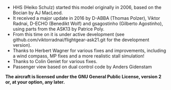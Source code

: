 * HHS (Heiko Schulz) started this model originally in 2006, based on the Bocian by AJ MacLeod. 
* It received a major update in 2016 by D-ABBA (Thomas Polzer), Viktor Radnai, D-ECHO (Benedikt Wolf) and gsagostinho (Gilberto Agostinho), using parts from the ASK13 by Patrice Poly. 
* From this time on it is under active development (see github.com/viktorradnai/flightgear-ask21.git for the development version).
* Thanks to Herbert Wagner for various fixes and improvements, including a wind compass, MP fixes and a more realistic stall simulation!
* Thanks to Colin Geniet for various fixes.
* Passenger view based on dual control code by Anders Gidenstam

**The aircraft is licensed under the GNU General Public License, version 2 or, at your option, any later.**
